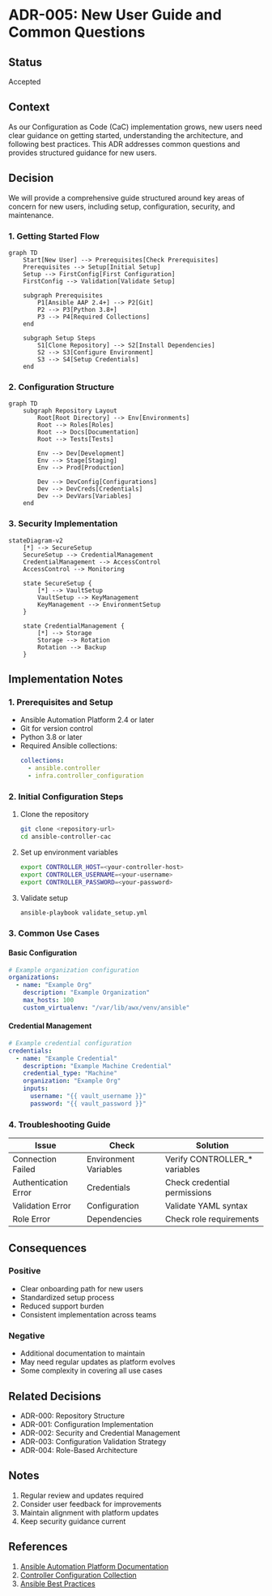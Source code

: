 # ADR-005: New User Guide and Common Questions

## Status

Accepted

## Context

As our Configuration as Code (CaC) implementation grows, new users need clear guidance on getting started, understanding the architecture, and following best practices. This ADR addresses common questions and provides structured guidance for new users.

## Decision

We will provide a comprehensive guide structured around key areas of concern for new users, including setup, configuration, security, and maintenance.

### 1. Getting Started Flow

```mermaid
graph TD
    Start[New User] --> Prerequisites[Check Prerequisites]
    Prerequisites --> Setup[Initial Setup]
    Setup --> FirstConfig[First Configuration]
    FirstConfig --> Validation[Validate Setup]
    
    subgraph Prerequisites
        P1[Ansible AAP 2.4+] --> P2[Git]
        P2 --> P3[Python 3.8+]
        P3 --> P4[Required Collections]
    end
    
    subgraph Setup Steps
        S1[Clone Repository] --> S2[Install Dependencies]
        S2 --> S3[Configure Environment]
        S3 --> S4[Setup Credentials]
    end
```

### 2. Configuration Structure

```mermaid
graph TD
    subgraph Repository Layout
        Root[Root Directory] --> Env[Environments]
        Root --> Roles[Roles]
        Root --> Docs[Documentation]
        Root --> Tests[Tests]
        
        Env --> Dev[Development]
        Env --> Stage[Staging]
        Env --> Prod[Production]
        
        Dev --> DevConfig[Configurations]
        Dev --> DevCreds[Credentials]
        Dev --> DevVars[Variables]
    end
```

### 3. Security Implementation

```mermaid
stateDiagram-v2
    [*] --> SecureSetup
    SecureSetup --> CredentialManagement
    CredentialManagement --> AccessControl
    AccessControl --> Monitoring
    
    state SecureSetup {
        [*] --> VaultSetup
        VaultSetup --> KeyManagement
        KeyManagement --> EnvironmentSetup
    }
    
    state CredentialManagement {
        [*] --> Storage
        Storage --> Rotation
        Rotation --> Backup
    }
```

## Implementation Notes

### 1. Prerequisites and Setup
- Ansible Automation Platform 2.4 or later
- Git for version control
- Python 3.8 or later
- Required Ansible collections:
  ```yaml
  collections:
    - ansible.controller
    - infra.controller_configuration
  ```

### 2. Initial Configuration Steps
1. Clone the repository
   ```bash
   git clone <repository-url>
   cd ansible-controller-cac
   ```

2. Set up environment variables
   ```bash
   export CONTROLLER_HOST=<your-controller-host>
   export CONTROLLER_USERNAME=<your-username>
   export CONTROLLER_PASSWORD=<your-password>
   ```

3. Validate setup
   ```bash
   ansible-playbook validate_setup.yml
   ```

### 3. Common Use Cases

#### Basic Configuration
```yaml
# Example organization configuration
organizations:
  - name: "Example Org"
    description: "Example Organization"
    max_hosts: 100
    custom_virtualenv: "/var/lib/awx/venv/ansible"
```

#### Credential Management
```yaml
# Example credential configuration
credentials:
  - name: "Example Credential"
    description: "Example Machine Credential"
    credential_type: "Machine"
    organization: "Example Org"
    inputs:
      username: "{{ vault_username }}"
      password: "{{ vault_password }}"
```

### 4. Troubleshooting Guide

| Issue | Check | Solution |
|-------|-------|----------|
| Connection Failed | Environment Variables | Verify CONTROLLER_* variables |
| Authentication Error | Credentials | Check credential permissions |
| Validation Error | Configuration | Validate YAML syntax |
| Role Error | Dependencies | Check role requirements |

## Consequences

### Positive
- Clear onboarding path for new users
- Standardized setup process
- Reduced support burden
- Consistent implementation across teams

### Negative
- Additional documentation to maintain
- May need regular updates as platform evolves
- Some complexity in covering all use cases

## Related Decisions
- ADR-000: Repository Structure
- ADR-001: Configuration Implementation
- ADR-002: Security and Credential Management
- ADR-003: Configuration Validation Strategy
- ADR-004: Role-Based Architecture

## Notes
1. Regular review and updates required
2. Consider user feedback for improvements
3. Maintain alignment with platform updates
4. Keep security guidance current

## References
1. [Ansible Automation Platform Documentation](https://docs.ansible.com/automation-controller/latest/html/userguide/index.html)
2. [Controller Configuration Collection](https://github.com/redhat-cop/controller_configuration)
3. [Ansible Best Practices](https://docs.ansible.com/ansible/latest/user_guide/playbooks_best_practices.html) 